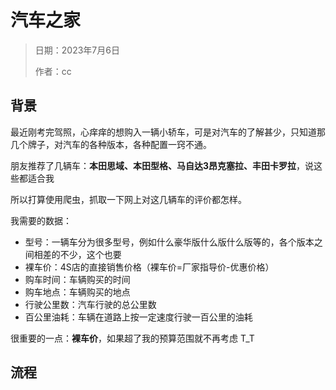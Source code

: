 # 汽车之家
> 日期：2023年7月6日
> 
> 作者：cc
## 背景
最近刚考完驾照，心痒痒的想购入一辆小轿车，可是对汽车的了解甚少，只知道那几个牌子，对汽车的各种版本，各种配置一窍不通。

朋友推荐了几辆车：**本田思域、本田型格、马自达3昂克塞拉、丰田卡罗拉**，说这些都适合我

所以打算使用爬虫，抓取一下网上对这几辆车的评价都怎样。

我需要的数据：

- 型号：一辆车分为很多型号，例如什么豪华版什么版什么版等的，各个版本之间相差的不少，这个也要
- 裸车价：4S店的直接销售价格（裸车价=厂家指导价-优惠价格）
- 购车时间：车辆购买的时间
- 购车地点：车辆购买的地点
- 行驶公里数：汽车行驶的总公里数
- 百公里油耗：车辆在道路上按一定速度行驶一百公里的油耗

很重要的一点：**裸车价**，如果超了我的预算范围就不再考虑 T_T

## 流程
